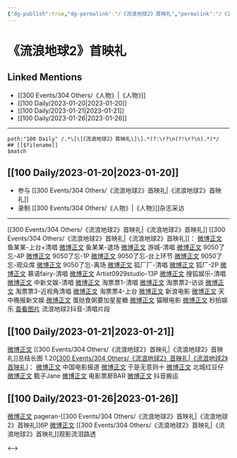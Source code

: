 ```yaml
---
{"dg-publish":true,"dg-permalink":"/《流浪地球2》首映礼","permalink":"/《流浪地球2》首映礼/","created":"2023-01-21T15:05:47.000+08:00","updated":"2023-04-10T16:50:15.462+08:00"}
---
```


# 《流浪地球2》首映礼

## Linked Mentions
- [[300 Events/304 Others/《人物》\|《人物》]]
- [[100 Daily/2023-01-20\|2023-01-20]]
- [[100 Daily/2023-01-21\|2023-01-21]]
- [[100 Daily/2023-01-26\|2023-01-26]]


---

```expander
path:"100 Daily" /.*\[\[《流浪地球2》首映礼\]\].*(?:\r?\n(?!\r?\n).*)*/
## [[$filename]]
$match
```
## [[100 Daily/2023-01-20\|2023-01-20]]
  - 参与 [[300 Events/304 Others/《流浪地球2》首映礼\|《流浪地球2》首映礼]]
  - 录制 [[300 Events/304 Others/《人物》\|《人物》]]杂志采访
---
[[300 Events/304 Others/《流浪地球2》首映礼\|《流浪地球2》首映礼]]
[[300 Events/304 Others/《流浪地球2》首映礼\|《流浪地球2》首映礼]]：
[微博正文](https://m.weibo.cn/6915955727/4860057546396035) 鱼某某-上台+清唱
[微博正文](https://m.weibo.cn/6915955727/4860065489621996) 鱼某某-退场
[微博正文](https://m.weibo.cn/1801743981/4860079284683084) 游城-清唱
[微博正文](https://m.weibo.cn/7047859256/4860060767094221) 9050了忘-4P
[微博正文](https://m.weibo.cn/7047859256/4860072284658301) 9050了忘-1P
[微博正文](https://m.weibo.cn/7047859256/4860118611528440) 9050了忘-台上环节
[微博正文](https://m.weibo.cn/7047859256/4860119965763743) 9050了忘-观众席
[微博正文](https://m.weibo.cn/7047859256/4860120925996853) 9050了忘-离场
[微博正文](https://m.weibo.cn/6525010965/4860059827568882) 狐厂厂-清唱
[微博正文](https://m.weibo.cn/6525010965/4860051888015315) 狐厂-2P
[微博正文](https://m.weibo.cn/7625572671/4860053586447939) 慕语fairy-清唱
[微博正文](https://m.weibo.cn/6873250805/4860061812525166) Artist0929studio-13P
[微博正文](https://m.weibo.cn/1843633441/4860059965719441) 搜狐娱乐-清唱
[微博正文](https://m.weibo.cn/7728745629/4860053464553221) 中新文娱-清唱
[微博正文](https://m.weibo.cn/2095820504/4860049485203887) 淘票票1-清唱
[微博正文](https://m.weibo.cn/2095820504/4860051791807283) 淘票票2-访谈
[微博正文](https://m.weibo.cn/2095820504/4860053486572733) 淘票票3-近视角清唱
[微博正文](https://m.weibo.cn/2095820504/4860058544376110) 淘票票4-上台
[微博正文](https://m.weibo.cn/1623886424/4860052261309669) 新浪电影
[微博正文](https://m.weibo.cn/5762845362/4860062633822096) 天中晚报新文娱
[微博正文](https://m.weibo.cn/6048634807/4860108645077510) 蛋挞食粥要加星星糖
[微博正文](https://m.weibo.cn/2611607127/4860053464817487) 猫眼电影
[微博正文](https://m.weibo.cn/3849658397/4860083797756291) 秒拍娱乐
[查看图片](https://wx4.sinaimg.cn/large/6eb293b4gy1haajui06hsj20u01hdaee.jpg) 流浪地球2抖音-清唱片段
## [[100 Daily/2023-01-21\|2023-01-21]]
[微博正文](https://m.weibo.cn/6436669966/4860342888306308) [[300 Events/304 Others/《流浪地球2》首映礼\|《流浪地球2》首映礼]]总结长图
1.20[[300 Events/304 Others/《流浪地球2》首映礼\|《流浪地球2》首映礼]](续)：
[微博正文](https://m.weibo.cn/1261788454/4860318498952960) 中国电影报道
[微博正文](https://m.weibo.cn/2014837094/4860060129561904) 于是无意则十
[微博正文](https://m.weibo.cn/6417802167/4860073132952764) 北城红豆仔
[微博正文](https://m.weibo.cn/1767777411/4860114077227063) 甄子Jane
[微博正文](https://m.weibo.cn/3348078992/4860061316815722) 电影票房BAR
[微博正文](https://m.weibo.cn/7495641082/4860146843128503) 抖音搬运

## [[100 Daily/2023-01-26\|2023-01-26]]
[微博正文](https://m.weibo.cn/7633014126/4862150629131185) pageran-[[300 Events/304 Others/《流浪地球2》首映礼\|《流浪地球2》首映礼]]6P
[微博正文](https://m.weibo.cn/7495641082/4862121126664858) [[300 Events/304 Others/《流浪地球2》首映礼\|《流浪地球2》首映礼]]观影流泪路透

<-->